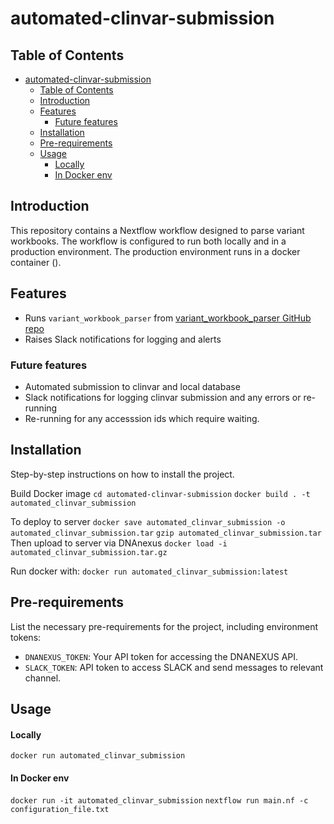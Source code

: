 # automated-clinvar-submission

## Table of Contents

- [automated-clinvar-submission](#automated-clinvar-submission)
  - [Table of Contents](#table-of-contents)
  - [Introduction](#introduction)
  - [Features](#features)
    - [Future features](#future-features)
  - [Installation](#installation)
  - [Pre-requirements](#pre-requirements)
  - [Usage](#usage)
      - [Locally](#locally)
      - [In Docker env](#in-docker-env)

## Introduction

This repository contains a Nextflow workflow designed to parse variant workbooks.
The workflow is configured to run both locally and in a production environment.
The production environment runs in a docker container ().


## Features

- Runs `variant_workbook_parser` from [variant_workbook_parser GitHub repo](https://github.com/eastgenomics/variant_workbook_parser)
- Raises Slack notifications for logging and alerts

### Future features

- Automated submission to clinvar and local database
- Slack notifications for logging clinvar submission and any errors or re-running
- Re-running for any accesssion ids which require waiting.


## Installation
Step-by-step instructions on how to install the project.

Build Docker image
`cd automated-clinvar-submission`
`docker build . -t automated_clinvar_submission`

To deploy to server
`docker save automated_clinvar_submission -o automated_clinvar_submission.tar`
`gzip automated_clinvar_submission.tar`
Then upload to server via DNAnexus
`docker load -i automated_clinvar_submission.tar.gz`

Run docker with:
`docker run automated_clinvar_submission:latest`

## Pre-requirements
List the necessary pre-requirements for the project, including environment tokens:
- `DNANEXUS_TOKEN`: Your API token for accessing the DNANEXUS API.
- `SLACK_TOKEN`: API token to access SLACK and send messages to relevant channel.

## Usage

#### Locally

`docker run automated_clinvar_submission`

#### In Docker env
`docker run -it automated_clinvar_submission`
`nextflow run main.nf -c configuration_file.txt`
